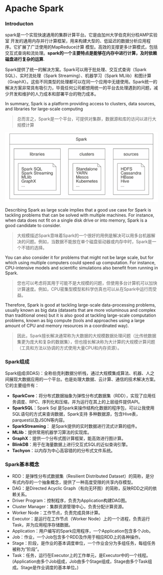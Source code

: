 # Apache Spark

### Introducton

spark是一个实现快速通用的集群计算平台。它是由加州大学伯克利分校AMP实验室 开发的通用内存并行计算框架，用来构建大型的、低延迟的数据分析应用程序。它扩展了广泛使用的MapReduce计算 模型。高效的支撑更多计算模式，包括交互式查询和流处理。**spark的一个主要特点是能够在内存中进行计算，及时依赖磁盘进行复杂的运算**.

Spark提供了统一的解决方案。Spark可以用于批处理、交互式查询（Spark SQL）、实时流处理（Spark Streaming）、机器学习（Spark MLlib）和图计算（GraphX）。这些不同类型的处理都可以在同一个应用中无缝使用。Spark统一的解决方案非常具有吸引力，毕竟任何公司都想用统一的平台去处理遇到的问题，减少开发和维护的人力成本和部署平台的物力成本。

In summary, Spark is a platform providing access to clusters, data sources, and libraries for large-scale computing

> 总而言之，Spark是一个平台，可提供对集群，数据源和库的访问以进行大规模计算

![ Spark as a unified analytics engine for large-scale data processing](<../../.gitbook/assets/image (35).png>)

Describing Spark as large scale implies that a good use case for Spark is tackling problems that can be solved with multiple machines. For instance, when data does not fit on a single disk drive or into memory, Spark is a good candidate to consider.

> 大规模描述Spark意味着Spark的一个很好的用例是解决可以用多台机器解决的问题。例如，当数据不能放在单个磁盘驱动器或内存中时，Spark是一个不错的选择。

You can also consider it for problems that might not be large scale, but for which using multiple computers could speed up computation. For instance, CPU-intensive models and scientific simulations also benefit from running in Spark.

> 您也可以考虑将其用于可能不是大规模的问题，但使用多台计算机可以加快计算速度。例如，CPU密集型模型和科学仿真也可以从在Spark中运行而受益。

Therefore, Spark is good at tackling large-scale data-processing problems, usually known as big data (datasets that are more voluminous and complex than traditional ones) but it is also good at tackling large-scale computation problems, known as big compute (tools and approaches using a large amount of CPU and memory resources in a coordinated way).  

> 因此，Spark擅长解决通常称为大数据的大规模数据处理问题（比传统数据集更为庞大和复杂的数据集），但也擅长解决称为大计算的大规模计算问题（工具和方法以协调的方式使用大量CPU和内存资源）。 

### Spark组成

Spark组成(BDAS)：全称伯克利数据分析栈，通过大规模集成算法、机器、人之间展现大数据应用的一个平台。也是处理大数据、云计算、通信的技术解决方案。它的主要组件有：

* **SparkCore**：将分布式数据抽象为弹性分布式数据集（RDD），实现了应用任务调度、RPC、序列化和压缩，并为运行在其上的上层组件提供API。
* **SparkSQL**：Spark Sql 是Spark来操作结构化数据的程序包，可以让我使用SQL语句的方式来查询数据，Spark支持 多种数据源，包含Hive表，parquest以及JSON等内容。
* **SparkStreaming**： 是Spark提供的实时数据进行流式计算的组件。
* **MLlib**：提供常用机器学习算法的实现库。
* **GraphX**：提供一个分布式图计算框架，能高效进行图计算。
* **BlinkDB**：用于在海量数据上进行交互式SQL的近似查询引擎。
* **Tachyon**：以内存为中心高容错的的分布式文件系统。

###  **Spark基本概念**

* RDD：是弹性分布式数据集（Resilient Distributed Dataset）的简称，是分布式内存的一个抽象概念，提供了一种高度受限的共享内存模型。
* DAG：是Directed Acyclic Graph（有向无环图）的简称，反映RDD之间的依赖关系。
* Driver Program：控制程序，负责为Application构建DAG图。
* Cluster Manager：集群资源管理中心，负责分配计算资源。
* Worker Node：工作节点，负责完成具体计算。
* Executor：是运行在工作节点（Worker Node）上的一个进程，负责运行Task，并为应用程序存储数据。
* Application：用户编写的Spark应用程序，一个Application包含多个Job。
* Job：作业，一个Job包含多个RDD及作用于相应RDD上的各种操作。
* Stage：阶段，是作业的基本调度单位，一个作业会分为多组任务，每组任务被称为“阶段”。
* Task：任务，运行在Executor上的工作单元，是Executor中的一个线程。(Application由多个Job组成，Job由多个Stage组成，Stage由多个Task组成。Stage是作业调度的基本单位。)
